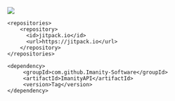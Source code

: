 [![](https://jitpack.io/v/Imanity-Software/ImanityAPI.svg)](https://jitpack.io/#Imanity-Software/ImanityAPI)

```
<repositories>
	<repository>
	  <id>jitpack.io</id>
	  <url>https://jitpack.io</url>
	</repository>
</repositories>
```

```
<dependency>
	 <groupId>com.github.Imanity-Software</groupId>
	 <artifactId>ImanityAPI</artifactId>
	 <version>Tag</version>
</dependency>
```
